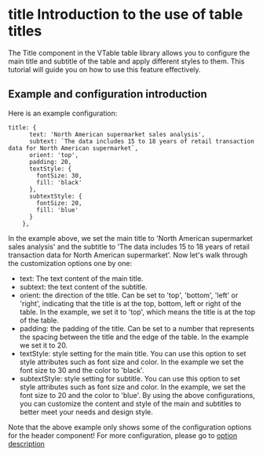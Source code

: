 # title Introduction to the use of table titles
The Title component in the VTable table library allows you to configure the main title and subtitle of the table and apply different styles to them. This tutorial will guide you on how to use this feature effectively.

## Example and configuration introduction
Here is an example configuration:

```
title: {
      text: 'North American supermarket sales analysis',
      subtext: `The data includes 15 to 18 years of retail transaction data for North American supermarket`,
      orient: 'top',
      padding: 20,
      textStyle: {
        fontSize: 30,
        fill: 'black'
      },
      subtextStyle: {
        fontSize: 20,
        fill: 'blue'
      }
    },
```
In the example above, we set the main title to 'North American supermarket sales analysis' and the subtitle to 'The data includes 15 to 18 years of retail transaction data for North American supermarket'. Now let's walk through the customization options one by one:

- text: The text content of the main title.
- subtext: the text content of the subtitle.
- orient: the direction of the title. Can be set to 'top', 'bottom', 'left' or 'right', indicating that the title is at the top, bottom, left or right of the table. In the example, we set it to 'top', which means the title is at the top of the table.
- padding: the padding of the title. Can be set to a number that represents the spacing between the title and the edge of the table. In the example we set it to 20.
- textStyle: style setting for the main title. You can use this option to set style attributes such as font size and color. In the example we set the font size to 30 and the color to 'black'.
- subtextStyle: style setting for subtitle. You can use this option to set style attributes such as font size and color. In the example, we set the font size to 20 and the color to 'blue'.
By using the above configurations, you can customize the content and style of the main and subtitles to better meet your needs and design style.

Note that the above example only shows some of the configuration options for the header component! For more configuration, please go to [option description](https://visactor.io/vtable/option/ListTable#title.visible)